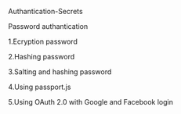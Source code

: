 Authantication-Secrets

Password authantication

  1.Ecryption password 

  2.Hashing password 

  3.Salting and hashing password 

  4.Using passport.js 

  5.Using OAuth 2.0 with Google and Facebook login
